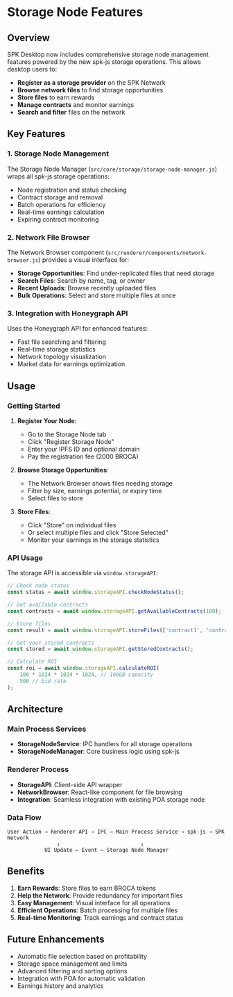 # Storage Node Features

## Overview

SPK Desktop now includes comprehensive storage node management features powered by the new spk-js storage operations. This allows desktop users to:

- **Register as a storage provider** on the SPK Network
- **Browse network files** to find storage opportunities
- **Store files** to earn rewards
- **Manage contracts** and monitor earnings
- **Search and filter** files on the network

## Key Features

### 1. Storage Node Management

The Storage Node Manager (`src/core/storage/storage-node-manager.js`) wraps all spk-js storage operations:

- Node registration and status checking
- Contract storage and removal
- Batch operations for efficiency
- Real-time earnings calculation
- Expiring contract monitoring

### 2. Network File Browser

The Network Browser component (`src/renderer/components/network-browser.js`) provides a visual interface for:

- **Storage Opportunities**: Find under-replicated files that need storage
- **Search Files**: Search by name, tag, or owner
- **Recent Uploads**: Browse recently uploaded files
- **Bulk Operations**: Select and store multiple files at once

### 3. Integration with Honeygraph API

Uses the Honeygraph API for enhanced features:

- Fast file searching and filtering
- Real-time storage statistics
- Network topology visualization
- Market data for earnings optimization

## Usage

### Getting Started

1. **Register Your Node**:
   - Go to the Storage Node tab
   - Click "Register Storage Node"
   - Enter your IPFS ID and optional domain
   - Pay the registration fee (2000 BROCA)

2. **Browse Storage Opportunities**:
   - The Network Browser shows files needing storage
   - Filter by size, earnings potential, or expiry time
   - Select files to store

3. **Store Files**:
   - Click "Store" on individual files
   - Or select multiple files and click "Store Selected"
   - Monitor your earnings in the storage statistics

### API Usage

The storage API is accessible via `window.storageAPI`:

```javascript
// Check node status
const status = await window.storageAPI.checkNodeStatus();

// Get available contracts
const contracts = await window.storageAPI.getAvailableContracts(100);

// Store files
const result = await window.storageAPI.storeFiles(['contract1', 'contract2']);

// Get your stored contracts
const stored = await window.storageAPI.getStoredContracts();

// Calculate ROI
const roi = await window.storageAPI.calculateROI(
    100 * 1024 * 1024 * 1024, // 100GB capacity
    500 // bid rate
);
```

## Architecture

### Main Process Services

- **StorageNodeService**: IPC handlers for all storage operations
- **StorageNodeManager**: Core business logic using spk-js

### Renderer Process

- **StorageAPI**: Client-side API wrapper
- **NetworkBrowser**: React-like component for file browsing
- **Integration**: Seamless integration with existing POA storage node

### Data Flow

```
User Action → Renderer API → IPC → Main Process Service → spk-js → SPK Network
                ↓                          ↓
            UI Update ← Event ← Storage Node Manager
```

## Benefits

1. **Earn Rewards**: Store files to earn BROCA tokens
2. **Help the Network**: Provide redundancy for important files
3. **Easy Management**: Visual interface for all operations
4. **Efficient Operations**: Batch processing for multiple files
5. **Real-time Monitoring**: Track earnings and contract status

## Future Enhancements

- Automatic file selection based on profitability
- Storage space management and limits
- Advanced filtering and sorting options
- Integration with POA for automatic validation
- Earnings history and analytics